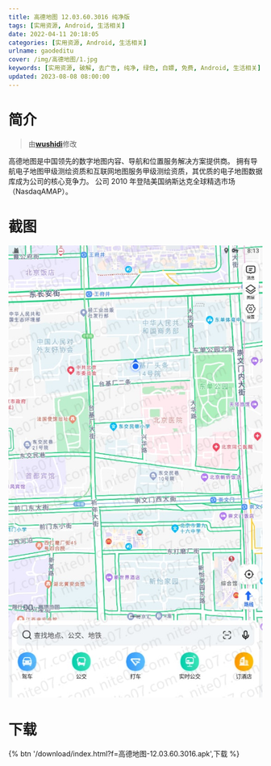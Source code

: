 ```yaml
---
title: 高德地图 12.03.60.3016 纯净版
tags: [实用资源, Android, 生活相关]
date: 2022-04-11 20:18:05
categories: [实用资源, Android, 生活相关]
urlname: gaodeditu
cover: /img/高德地图/1.jpg
keywords: [实用资源, 破解, 去广告, 纯净, 绿色, 白嫖, 免费, Android, 生活相关]
updated: 2023-08-08 08:00:00
---
```


# 简介

> 由[**wushidi**](/laiyuan)修改

高德地图是中国领先的数字地图内容、导航和位置服务解决方案提供商。 拥有导航电子地图甲级测绘资质和互联网地图服务甲级测绘资质，其优质的电子地图数据库成为公司的核心竞争力。 公司 2010 年登陆美国纳斯达克全球精选市场（NasdaqAMAP）。

# 截图

![](/img/高德地图/2.jpg)

# 下载

{% btn '/download/index.html?f=高德地图-12.03.60.3016.apk',下载 %}
